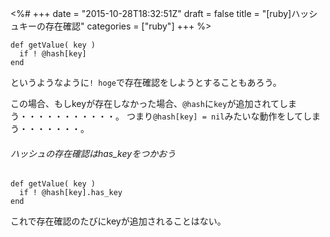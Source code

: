 <%#
+++
date = "2015-10-28T18:32:51Z"
draft = false
title = "[ruby]ハッシュキーの存在確認"
categories = ["ruby"]
+++
%>


```
def getValue( key )
  if ! @hash[key]
end
```

というようなように`! hoge`で存在確認をしようとすることもあろう。

この場合、もしkeyが存在しなかった場合、`@hash`に`key`が追加されてしまう・・・・・・・・・・・。
つまり`@hash[key] = nil`みたいな動作をしてしまう・・・・・・・。


###### ハッシュの存在確認はhas_keyをつかおう

```
def getValue( key )
  if ! @hash[key].has_key
end
```

これで存在確認のたびにkeyが追加されることはない。
